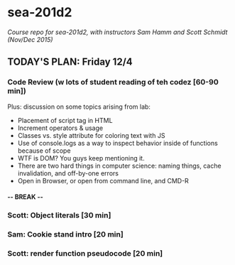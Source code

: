 # sea-201d2
*Course repo for sea-201d2, with instructors Sam Hamm and Scott Schmidt (Nov/Dec 2015)*


## TODAY'S PLAN: Friday 12/4

### Code Review (w lots of student reading of teh codez [60-90 min])

Plus: discussion on some  topics arising from lab:
* Placement of script tag in HTML
* Increment operators & usage
* Classes vs. style attribute for coloring text with JS
* Use of console.logs as a way to inspect behavior inside of functions because of scope
* WTF is DOM? You guys keep mentioning it.
* There are two hard things in computer science: naming things, cache invalidation, and off-by-one errors
* Open in Browser, or open from command line, and CMD-R

#### -- BREAK --

### Scott: Object literals [30 min]

### Sam: Cookie stand intro [20 min]

### Scott: render function pseudocode [20 min]
